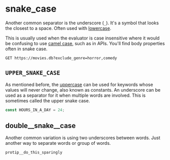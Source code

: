 # snake_case

Another common separator is the underscore (`_`). It's a symbol that
looks the closest to a space. Often used with
[lowercase](/case-styles/lowercase).

This is usually used when the evaluator is case insensitive where it
would be confusing to use [camel case](/case-styles/camel-case), such
as in APIs. You'll find body properties often in snake case.

```
GET https://movies.db?exclude_genre=horror,comedy
```

## `UPPER_SNAKE_CASE`

As mentioned before, the [uppercase](/case-styles/uppercase) can be
used for keywords whose values will never change, also known as
constants. An underscore can be used as a separator for it when
multiple words are involved. This is sometimes called the upper snake
case.

```js
const HOURS_IN_A_DAY = 24;
```

## double\_\_snake\_\_case

Another common variation is using two underscores between words. Just
another way to separate words or group of words.

```
protip__do_this_sparingly
```
